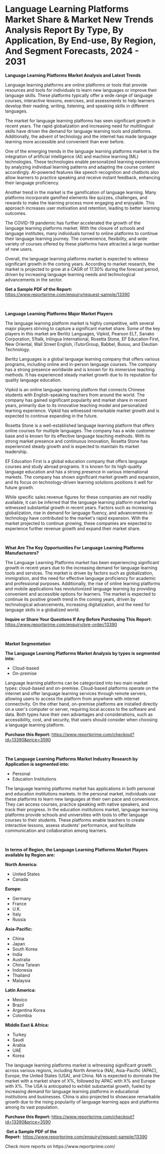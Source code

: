 <p><h1>Language Learning Platforms Market Share & Market New Trends Analysis Report By Type, By Application, By End-use, By Region, And Segment Forecasts, 2024 - 2031</h1></p><p><strong>Language Learning Platforms Market Analysis and Latest Trends</strong></p>
<p><p>Language learning platforms are online platforms or tools that provide resources and tools for individuals to learn new languages or improve their language skills. These platforms typically offer a wide range of language courses, interactive lessons, exercises, and assessments to help learners develop their reading, writing, listening, and speaking skills in different languages.</p><p>The market for language learning platforms has seen significant growth in recent years. The rapid globalization and increasing need for multilingual skills have driven the demand for language learning tools and platforms. Additionally, the advent of technology and the internet has made language learning more accessible and convenient than ever before.</p><p>One of the emerging trends in the language learning platforms market is the integration of artificial intelligence (AI) and machine learning (ML) technologies. These technologies enable personalized learning experiences by analyzing individual learning patterns and adapting the course content accordingly. AI-powered features like speech recognition and chatbots also allow learners to practice speaking and receive instant feedback, enhancing their language proficiency.</p><p>Another trend in the market is the gamification of language learning. Many platforms incorporate gamified elements like quizzes, challenges, and rewards to make the learning process more engaging and enjoyable. This approach increases user motivation and retention, leading to better learning outcomes.</p><p>The COVID-19 pandemic has further accelerated the growth of the language learning platforms market. With the closure of schools and language institutes, many individuals turned to online platforms to continue their language learning journey. The convenience, flexibility, and wide variety of courses offered by these platforms have attracted a large number of new users.</p><p>Overall, the language learning platforms market is expected to witness significant growth in the coming years. According to market research, the market is projected to grow at a CAGR of 17.30% during the forecast period, driven by increasing language learning needs and technological advancements in the sector.</p></p>
<p><strong>Get a Sample PDF of the Report:&nbsp;</strong> <a href="https://www.reportprime.com/enquiry/request-sample/13390">https://www.reportprime.com/enquiry/request-sample/13390</a></p>
<p>&nbsp;</p>
<p><strong>Language Learning Platforms Major Market Players</strong></p>
<p><p>The language learning platform market is highly competitive, with several major players striving to capture a significant market share. Some of the key players in this market are Berlitz Languages, Vipkid, Pearson ELT, Sanako Corporation, 51talk, Inlingua International, Rosetta Stone, EF Education First, New Oriental, Wall Street English, iTutorGroup, Babbel, Busuu, and Eleutian Technology.</p><p>Berlitz Languages is a global language learning company that offers various programs, including online and in-person language courses. The company has a strong presence worldwide and is known for its immersive teaching methods. It has experienced steady market growth due to its reputation for quality language education.</p><p>Vipkid is an online language learning platform that connects Chinese students with English-speaking teachers from around the world. The company has gained significant popularity and market share in recent years, primarily due to its innovative teaching model and personalized learning experience. Vipkid has witnessed remarkable market growth and is expected to continue expanding in the future.</p><p>Rosetta Stone is a well-established language learning platform that offers online courses for multiple languages. The company has a wide customer base and is known for its effective language teaching methods. With its strong market presence and continuous innovation, Rosetta Stone has experienced steady growth and is expected to maintain its market leadership.</p><p>EF Education First is a global education company that offers language courses and study abroad programs. It is known for its high-quality language education and has a strong presence in various international markets. The company has shown significant market growth and expansion, and its focus on technology-driven learning solutions positions it well for future growth.</p><p>While specific sales revenue figures for these companies are not readily available, it can be inferred that the language learning platform market has witnessed substantial growth in recent years. Factors such as increasing globalization, rise in demand for language fluency, and advancements in technology have contributed to the market's rapid expansion. With the market projected to continue growing, these companies are expected to experience further revenue growth and expand their market share.</p></p>
<p>&nbsp;</p>
<p><strong>What Are The Key Opportunities For Language Learning Platforms Manufacturers?</strong></p>
<p><p>The Language Learning Platforms market has been experiencing significant growth in recent years due to the increasing demand for language learning tools and services. The market is driven by factors such as globalization, immigration, and the need for effective language proficiency for academic and professional purposes. Additionally, the rise of online learning platforms and mobile applications has revolutionized language learning by providing convenient and accessible options for learners. The market is expected to continue its positive growth trend in the coming years, driven by technological advancements, increasing digitalization, and the need for language skills in a globalized world.</p></p>
<p><strong>Inquire or Share Your Questions If Any Before Purchasing This Report:</strong> <a href="https://www.reportprime.com/enquiry/pre-order/13390">https://www.reportprime.com/enquiry/pre-order/13390</a></p>
<p>&nbsp;</p>
<p><strong>Market Segmentation</strong></p>
<p><strong>The Language Learning Platforms Market Analysis by types is segmented into:</strong></p>
<p><ul><li>Cloud-based</li><li>On-premise</li></ul></p>
<p><p>Language learning platforms can be categorized into two main market types: cloud-based and on-premise. Cloud-based platforms operate on the internet and offer language learning services through remote servers, allowing users to access the platform from anywhere with internet connectivity. On the other hand, on-premise platforms are installed directly on a user's computer or server, requiring local access to the software and data. Both types have their own advantages and considerations, such as accessibility, cost, and security, that users should consider when choosing a language learning platform.</p></p>
<p><strong>Purchase this Report:&nbsp;</strong><a href="https://www.reportprime.com/checkout?id=13390&price=3590">https://www.reportprime.com/checkout?id=13390&price=3590</a></p>
<p>&nbsp;</p>
<p><strong>The Language Learning Platforms Market Industry Research by Application is segmented into:</strong></p>
<p><ul><li>Personal</li><li>Education Institutions</li></ul></p>
<p><p>The language learning platforms market has applications in both personal and education institutions markets. In the personal market, individuals use these platforms to learn new languages at their own pace and convenience. They can access courses, practice speaking with native speakers, and track their progress. In the education institutions market, language learning platforms provide schools and universities with tools to offer language courses to their students. These platforms enable teachers to create interactive lessons, assess students' performance, and facilitate communication and collaboration among learners.</p></p>
<p>&nbsp;</p>
<p><strong>In terms of Region, the Language Learning Platforms Market Players available by Region are:</strong></p>
<p>
    <p> <strong> North America: </strong>
        <ul>
            <li>United States</li>
            <li>Canada</li>
        </ul>
        </p> 
    <p> <strong> Europe: </strong>
        <ul>
            <li>Germany</li>
            <li>France</li>
            <li>U.K.</li>
            <li>Italy</li>
            <li>Russia</li>
        </ul>
        </p> 
    <p> <strong> Asia-Pacific: </strong>
        <ul>
            <li>China</li>
            <li>Japan</li>
            <li>South Korea</li>
            <li>India</li>
            <li>Australia</li>
            <li>China Taiwan</li>
            <li>Indonesia</li>
            <li>Thailand</li>
            <li>Malaysia</li>
        </ul>
        </p> 
    <p> <strong> Latin America: </strong>
        <ul>
            <li>Mexico</li>
            <li>Brazil</li>
            <li>Argentina Korea</li>
            <li>Colombia</li>
        </ul>
        </p> 
    <p> <strong> Middle East & Africa: </strong>
        <ul>
            <li>Turkey</li>
            <li>Saudi</li>
            <li>Arabia</li>
            <li>UAE</li>
            <li>Korea</li>
        </ul>
    </p>
    </p>
<p><p>The language learning platforms market is witnessing significant growth across various regions, including North America (NA), Asia-Pacific (APAC), Europe, the United States (USA), and China. NA is expected to dominate the market with a market share of X%, followed by APAC with X% and Europe with X%. The USA is anticipated to exhibit substantial growth, fueled by increasing demand for language learning platforms in educational institutions and businesses. China is also projected to showcase remarkable growth due to the rising popularity of language learning apps and platforms among its vast population.</p></p>
<p><strong>Purchase this Report: </strong><a href="https://www.reportprime.com/checkout?id=13390&price=3590">https://www.reportprime.com/checkout?id=13390&price=3590</a></p>
<p>&nbsp;<strong>Get a Sample PDF of the Report:&nbsp;&nbsp;</strong><a href="https://www.reportprime.com/enquiry/request-sample/13390">https://www.reportprime.com/enquiry/request-sample/13390</a></p>
<p><strong></strong></p>
<p>Check more reports on https://www.reportprime.com/</p>